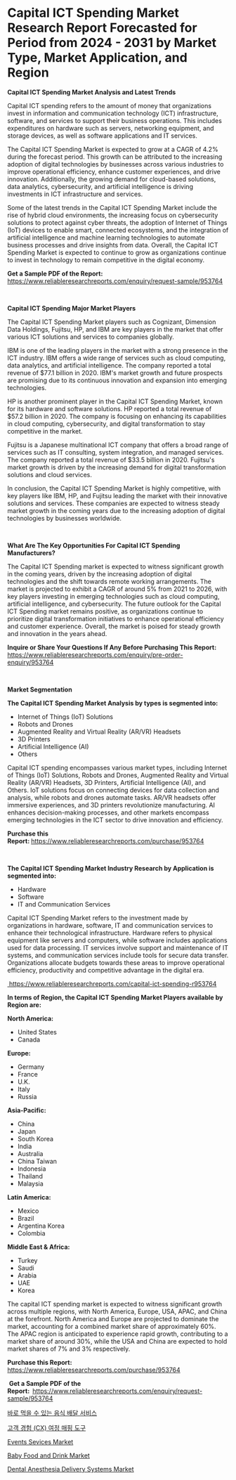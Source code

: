 <p><h1>Capital ICT Spending Market Research Report Forecasted for Period from 2024 -  2031 by Market Type, Market Application, and Region</h1></p><p><strong>Capital ICT Spending Market Analysis and Latest Trends</strong></p>
<p><p>Capital ICT spending refers to the amount of money that organizations invest in information and communication technology (ICT) infrastructure, software, and services to support their business operations. This includes expenditures on hardware such as servers, networking equipment, and storage devices, as well as software applications and IT services.</p><p>The Capital ICT Spending Market is expected to grow at a CAGR of 4.2% during the forecast period. This growth can be attributed to the increasing adoption of digital technologies by businesses across various industries to improve operational efficiency, enhance customer experiences, and drive innovation. Additionally, the growing demand for cloud-based solutions, data analytics, cybersecurity, and artificial intelligence is driving investments in ICT infrastructure and services.</p><p>Some of the latest trends in the Capital ICT Spending Market include the rise of hybrid cloud environments, the increasing focus on cybersecurity solutions to protect against cyber threats, the adoption of Internet of Things (IoT) devices to enable smart, connected ecosystems, and the integration of artificial intelligence and machine learning technologies to automate business processes and drive insights from data. Overall, the Capital ICT Spending Market is expected to continue to grow as organizations continue to invest in technology to remain competitive in the digital economy.</p></p>
<p><strong>Get a Sample PDF of the Report:&nbsp;</strong> <a href="https://www.reliableresearchreports.com/enquiry/request-sample/953764">https://www.reliableresearchreports.com/enquiry/request-sample/953764</a></p>
<p>&nbsp;</p>
<p><strong>Capital ICT Spending Major Market Players</strong></p>
<p><p>The Capital ICT Spending Market players such as Cognizant, Dimension Data Holdings, Fujitsu, HP, and IBM are key players in the market that offer various ICT solutions and services to companies globally. </p><p>IBM is one of the leading players in the market with a strong presence in the ICT industry. IBM offers a wide range of services such as cloud computing, data analytics, and artificial intelligence. The company reported a total revenue of $77.1 billion in 2020. IBM's market growth and future prospects are promising due to its continuous innovation and expansion into emerging technologies.</p><p>HP is another prominent player in the Capital ICT Spending Market, known for its hardware and software solutions. HP reported a total revenue of $57.2 billion in 2020. The company is focusing on enhancing its capabilities in cloud computing, cybersecurity, and digital transformation to stay competitive in the market.</p><p>Fujitsu is a Japanese multinational ICT company that offers a broad range of services such as IT consulting, system integration, and managed services. The company reported a total revenue of $33.5 billion in 2020. Fujitsu's market growth is driven by the increasing demand for digital transformation solutions and cloud services.</p><p>In conclusion, the Capital ICT Spending Market is highly competitive, with key players like IBM, HP, and Fujitsu leading the market with their innovative solutions and services. These companies are expected to witness steady market growth in the coming years due to the increasing adoption of digital technologies by businesses worldwide.</p></p>
<p>&nbsp;</p>
<p><strong>What Are The Key Opportunities For Capital ICT Spending Manufacturers?</strong></p>
<p><p>The Capital ICT Spending market is expected to witness significant growth in the coming years, driven by the increasing adoption of digital technologies and the shift towards remote working arrangements. The market is projected to exhibit a CAGR of around 5% from 2021 to 2026, with key players investing in emerging technologies such as cloud computing, artificial intelligence, and cybersecurity. The future outlook for the Capital ICT Spending market remains positive, as organizations continue to prioritize digital transformation initiatives to enhance operational efficiency and customer experience. Overall, the market is poised for steady growth and innovation in the years ahead.</p></p>
<p><strong>Inquire or Share Your Questions If Any Before Purchasing This Report:</strong> <a href="https://www.reliableresearchreports.com/enquiry/pre-order-enquiry/953764">https://www.reliableresearchreports.com/enquiry/pre-order-enquiry/953764</a></p>
<p>&nbsp;</p>
<p><strong>Market Segmentation</strong></p>
<p><strong>The Capital ICT Spending Market Analysis by types is segmented into:</strong></p>
<p><ul><li>Internet of Things (IoT) Solutions</li><li>Robots and Drones</li><li>Augmented Reality and Virtual Reality (AR/VR) Headsets</li><li>3D Printers</li><li>Artificial Intelligence (AI)</li><li>Others</li></ul></p>
<p><p>Capital ICT spending encompasses various market types, including Internet of Things (IoT) Solutions, Robots and Drones, Augmented Reality and Virtual Reality (AR/VR) Headsets, 3D Printers, Artificial Intelligence (AI), and Others. IoT solutions focus on connecting devices for data collection and analysis, while robots and drones automate tasks. AR/VR headsets offer immersive experiences, and 3D printers revolutionize manufacturing. AI enhances decision-making processes, and other markets encompass emerging technologies in the ICT sector to drive innovation and efficiency.</p></p>
<p><strong>Purchase this Report:&nbsp;</strong><a href="https://www.reliableresearchreports.com/purchase/953764">https://www.reliableresearchreports.com/purchase/953764</a></p>
<p>&nbsp;</p>
<p><strong>The Capital ICT Spending Market Industry Research by Application is segmented into:</strong></p>
<p><ul><li>Hardware</li><li>Software</li><li>IT and Communication Services</li></ul></p>
<p><p>Capital ICT Spending Market refers to the investment made by organizations in hardware, software, IT and communication services to enhance their technological infrastructure. Hardware refers to physical equipment like servers and computers, while software includes applications used for data processing. IT services involve support and maintenance of IT systems, and communication services include tools for secure data transfer. Organizations allocate budgets towards these areas to improve operational efficiency, productivity and competitive advantage in the digital era.</p></p>
<p><a href="https://www.reliableresearchreports.com/capital-ict-spending-r953764">&nbsp;https://www.reliableresearchreports.com/capital-ict-spending-r953764</a></p>
<p><strong>In terms of Region, the Capital ICT Spending Market Players available by Region are:</strong></p>
<p>
    <p> <strong> North America: </strong>
        <ul>
            <li>United States</li>
            <li>Canada</li>
        </ul>
        </p> 
    <p> <strong> Europe: </strong>
        <ul>
            <li>Germany</li>
            <li>France</li>
            <li>U.K.</li>
            <li>Italy</li>
            <li>Russia</li>
        </ul>
        </p> 
    <p> <strong> Asia-Pacific: </strong>
        <ul>
            <li>China</li>
            <li>Japan</li>
            <li>South Korea</li>
            <li>India</li>
            <li>Australia</li>
            <li>China Taiwan</li>
            <li>Indonesia</li>
            <li>Thailand</li>
            <li>Malaysia</li>
        </ul>
        </p> 
    <p> <strong> Latin America: </strong>
        <ul>
            <li>Mexico</li>
            <li>Brazil</li>
            <li>Argentina Korea</li>
            <li>Colombia</li>
        </ul>
        </p> 
    <p> <strong> Middle East & Africa: </strong>
        <ul>
            <li>Turkey</li>
            <li>Saudi</li>
            <li>Arabia</li>
            <li>UAE</li>
            <li>Korea</li>
        </ul>
    </p>
    </p>
<p><p>The capital ICT spending market is expected to witness significant growth across multiple regions, with North America, Europe, USA, APAC, and China at the forefront. North America and Europe are projected to dominate the market, accounting for a combined market share of approximately 60%. The APAC region is anticipated to experience rapid growth, contributing to a market share of around 30%, while the USA and China are expected to hold market shares of 7% and 3% respectively.</p></p>
<p><strong>Purchase this Report: </strong><a href="https://www.reliableresearchreports.com/purchase/953764">https://www.reliableresearchreports.com/purchase/953764</a></p>
<p>&nbsp;<strong>Get a Sample PDF of the Report:&nbsp;&nbsp;</strong><a href="https://www.reliableresearchreports.com/enquiry/request-sample/953764">https://www.reliableresearchreports.com/enquiry/request-sample/953764</a></p>
<p><strong></strong></p>
<p><p><a href="https://github.com/CliftonFisher9067/Market-Research-Report-List-3/blob/main/354767882302.md">바로 먹을 수 있는 음식 배달 서비스</a></p><p><a href="https://github.com/fernandotryO5lson96765/Market-Research-Report-List-3/blob/main/327307482303.md">고객 경험 (CX) 여정 매핑 도구</a></p><p><a href="https://github.com/marloy8/Market-Research-Report-List-5/blob/main/events-sevices-market.md">Events Sevices Market</a></p><p><a href="https://github.com/jodemen/Market-Research-Report-List-4/blob/main/baby-food-and-drink-market.md">Baby Food and Drink Market</a></p><p><a href="https://github.com/WillieWoodard/Market-Research-Report-List-6/blob/main/dental-anesthesia-delivery-systems-market.md">Dental Anesthesia Delivery Systems Market</a></p></p>